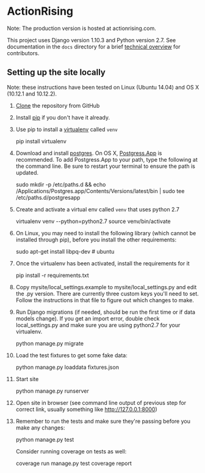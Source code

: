 # ActionRising

Note: The production version is hosted at actionrising.com.

This project uses Django version 1.10.3 and Python version 2.7. See documentation in the `docs` directory for a brief
[technical overview](docs/technical_overview.md) for contributors.

## Setting up the site locally

Note: these instructions have been tested on Linux (Ubuntu 14.04) and
OS X (10.12.1 and 10.12.2).

1. [Clone](https://help.github.com/articles/cloning-a-repository/) the repository from GitHub

1. Install [pip](https://pip.pypa.io/en/stable/installing/) if you don't have it already. 

1. Use pip to install a [virtualenv](https://virtualenv.pypa.io/en/stable/userguide/#usage) called `venv`

    pip install virtualenv

1. Download and install [postgres](https://www.postgresql.org/download/). On OS X, [Postgress.App](http://postgresapp.com/) is recommended. To add Postgress.App to your path, type the following at the command line. Be sure to restart your terminal to ensure the path is updated.

    sudo mkdir -p /etc/paths.d &&
    echo /Applications/Postgres.app/Contents/Versions/latest/bin | sudo tee /etc/paths.d/postgresapp

1. Create and activate a virtual env called `venv` that uses python 2.7

    virtualenv venv --python=python2.7
    source venv/bin/activate

1. On Linux, you may need to install the following library (which cannot be installed through pip), before you install the other requirements:

    sudo apt-get install libpq-dev  # ubuntu

1. Once the virtualenv has been activated, install the requirements for it

    pip install -r requirements.txt

1. Copy mysite/local_settings.example to mysite/local_settings.py and edit the .py version. There are currently three custom keys you'll need to
set.  Follow the instructions in that file to figure out which changes to make.

1. Run Django migrations (if needed, should be run the first time or if data
  models change). If you get an import error, double check local_settings.py and make sure you are using python2.7 for your virtualenv.

    python manage.py migrate

1. Load the test fixtures to get some fake data:

    python manage.py loaddata fixtures.json

1. Start site

    python manage.py runserver

1. Open site in browser (see command line output of previous step for correct
  link, usually something like http://127.0.0.1:8000)

1. Remember to run the tests and make sure they're passing before you make any changes:

     python manage.py test

   Consider running coverage on tests as well:

     coverage run manage.py test
     coverage report
